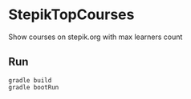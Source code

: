 # StepikTopCourses
Show courses on stepik.org with max learners count

## Run
```
gradle build
gradle bootRun
```
